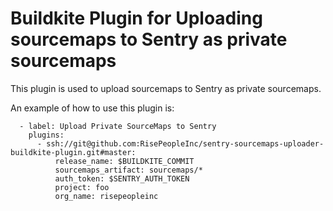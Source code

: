 # Buildkite Plugin for Uploading sourcemaps to Sentry as private sourcemaps

This plugin is used to upload sourcemaps to Sentry as private sourcemaps.

An example of how to use this plugin is:

```
  - label: Upload Private SourceMaps to Sentry
    plugins:
      - ssh://git@github.com:RisePeopleInc/sentry-sourcemaps-uploader-buildkite-plugin.git#master:
          release_name: $BUILDKITE_COMMIT
          sourcemaps_artifact: sourcemaps/*
          auth_token: $SENTRY_AUTH_TOKEN
          project: foo
          org_name: risepeopleinc
```